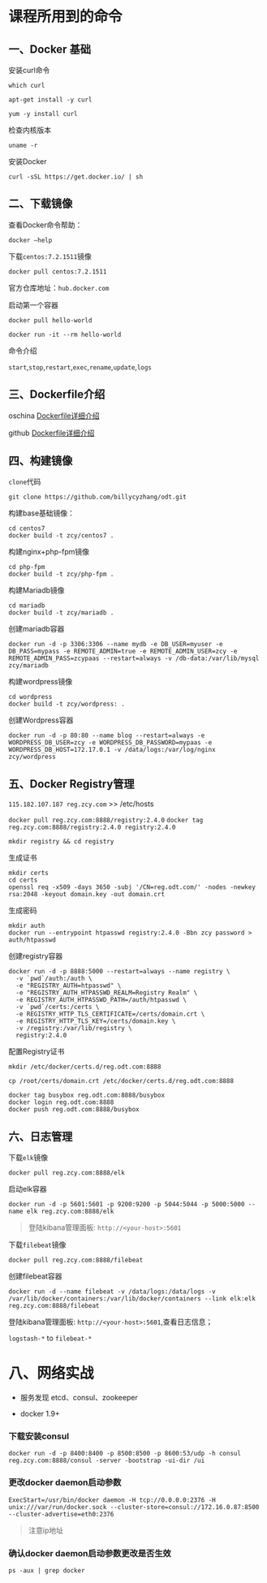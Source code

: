 # 课程所用到的命令

## 一、Docker 基础

安装curl命令

`which curl`

`apt-get install -y curl`

`yum -y install curl`

检查内核版本

`uname -r`

安装Docker

`curl -sSL https://get.docker.io/ | sh`

## 二、下载镜像

查看Docker命令帮助：

`docker —help`

下载`centos:7.2.1511`镜像

`docker pull centos:7.2.1511`

官方仓库地址：`hub.docker.com`

启动第一个容器

`docker pull hello-world`

`docker run -it --rm hello-world`

命令介绍

`start`,`stop`,`restart`,`exec`,`rename`,`update`,`logs`

## 三、Dockerfile介绍

oschina [Dockerfile详细介绍](http://t.cn/RU7Jlbf)

github [Dockerfile详细介绍](https://github.com/billycyzhang/Shell/blob/master/Dockerfile%E5%91%BD%E4%BB%A4%E8%AF%A6%E8%A7%A3.md)


## 四、构建镜像

`clone`代码

`git clone https://github.com/billycyzhang/odt.git`

构建base基础镜像：

```
cd centos7
docker build -t zcy/centos7 .
```

构建nginx+php-fpm镜像

```
cd php-fpm
docker build -t zcy/php-fpm .
```

构建Mariadb镜像

```
cd mariadb
docker build -t zcy/mariadb .
```

创建mariadb容器

```
docker run -d -p 3306:3306 --name mydb -e DB_USER=myuser -e DB_PASS=mypass -e REMOTE_ADMIN=true -e REMOTE_ADMIN_USER=zcy -e REMOTE_ADMIN_PASS=zcypaas --restart=always -v /db-data:/var/lib/mysql zcy/mariadb
```

构建wordpress镜像

```
cd wordpress
docker build -t zcy/wordpress: .
```

创建Wordpress容器

```
docker run -d -p 80:80 --name blog --restart=always -e WORDPRESS_DB_USER=zcy -e WORDPRESS_DB_PASSWORD=mypaas -e WORDPRESS_DB_HOST=172.17.0.1 -v /data/logs:/var/log/nginx zcy/wordpress
```

## 五、Docker Registry管理

`115.182.107.187 reg.zcy.com` >> /etc/hosts

`docker pull reg.zcy.com:8888/registry:2.4.0`
`docker tag reg.zcy.com:8888/registry:2.4.0 registry:2.4.0`

`mkdir registry && cd registry`

生成证书

```
mkdir certs
cd certs
openssl req -x509 -days 3650 -subj '/CN=reg.odt.com/' -nodes -newkey rsa:2048 -keyout domain.key -out domain.crt
```

生成密码

```
mkdir auth
docker run --entrypoint htpasswd registry:2.4.0 -Bbn zcy password > auth/htpasswd
```

创建registry容器

```
docker run -d -p 8888:5000 --restart=always --name registry \
  -v `pwd`/auth:/auth \
  -e "REGISTRY_AUTH=htpasswd" \
  -e "REGISTRY_AUTH_HTPASSWD_REALM=Registry Realm" \
  -e REGISTRY_AUTH_HTPASSWD_PATH=/auth/htpasswd \
  -v `pwd`/certs:/certs \
  -e REGISTRY_HTTP_TLS_CERTIFICATE=/certs/domain.crt \
  -e REGISTRY_HTTP_TLS_KEY=/certs/domain.key \
  -v /registry:/var/lib/registry \
  registry:2.4.0
```
配置Registry证书

`mkdir /etc/docker/certs.d/reg.odt.com:8888`

`cp /root/certs/domain.crt /etc/docker/certs.d/reg.odt.com:8888`

```
docker tag busybox reg.odt.com:8888/busybox
docker login reg.odt.com:8888
docker push reg.odt.com:8888/busybox
```

## 六、日志管理

下载`elk`镜像

`docker pull reg.zcy.com:8888/elk`

启动elk容器

`docker run -d -p 5601:5601 -p 9200:9200 -p 5044:5044 -p 5000:5000 --name elk reg.zcy.com:8888/elk`

> 登陆kibana管理面板: `http://<your-host>:5601`


下载`filebeat`镜像

`docker pull reg.zcy.com:8888/filebeat`

创建filebeat容器

`docker run -d --name filebeat -v /data/logs:/data/logs -v /var/lib/docker/containers:/var/lib/docker/containers --link elk:elk reg.zcy.com:8888/filebeat`

登陆kibana管理面板: `http://<your-host>:5601`,查看日志信息；

`logstash-*` to `filebeat-*`

# 八、网络实战

- 服务发现 etcd、consul、zookeeper

- docker 1.9+

### 下载安装consul

`docker run -d -p 8400:8400 -p 8500:8500 -p 8600:53/udp -h consul reg.zcy.com:8888/consul -server -bootstrap -ui-dir /ui
`

### 更改docker daemon启动参数

`ExecStart=/usr/bin/docker daemon -H tcp://0.0.0.0:2376 -H unix:///var/run/docker.sock --cluster-store=consul://172.16.0.87:8500 --cluster-advertise=eth0:2376
`
> 注意ip地址

### 确认docker daemon启动参数更改是否生效

`ps -aux | grep docker`